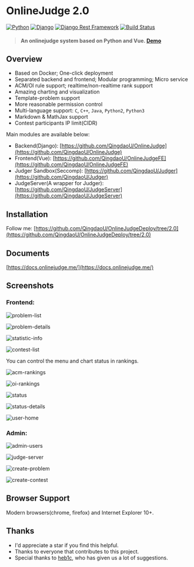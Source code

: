 # OnlineJudge 2.0

[![Python](https://img.shields.io/badge/python-3.6.2-blue.svg?style=flat-square)](https://www.python.org/downloads/release/python-362/)
[![Django](https://img.shields.io/badge/django-1.11.4-blue.svg?style=flat-square)](https://www.djangoproject.com/)
[![Django Rest Framework](https://img.shields.io/badge/django_rest_framework-3.4.0-blue.svg?style=flat-square)](http://www.django-rest-framework.org/)
[![Build Status](https://travis-ci.org/QingdaoU/OnlineJudge.svg?branch=master)](https://travis-ci.org/QingdaoU/OnlineJudge)

> #### An onlinejudge system based on Python and Vue. [Demo](https://qduoj.com)

## Overview

+ Based on Docker; One-click deployment
+ Separated backend and frontend; Modular programming; Micro service
+ ACM/OI rule support; realtime/non-realtime rank support
+ Amazing charting and visualization
+ Template-problem support
+ More reasonable permission control
+ Multi-language support: `C`, `C++`, `Java`, `Python2`, `Python3`
+ Markdown & MathJax support
+ Contest participants IP limit(CIDR)

Main modules are available below:

+ Backend(Django): [https://github.com/QingdaoU/OnlineJudge](https://github.com/QingdaoU/OnlineJudge)
+ Frontend(Vue): [https://github.com/QingdaoU/OnlineJudgeFE](https://github.com/QingdaoU/OnlineJudgeFE)
+ Judger Sandbox(Seccomp): [https://github.com/QingdaoU/Judger](https://github.com/QingdaoU/Judger)
+ JudgeServer(A wrapper for Judger): [https://github.com/QingdaoU/JudgeServer](https://github.com/QingdaoU/JudgeServer)

## Installation

Follow me:  [https://github.com/QingdaoU/OnlineJudgeDeploy/tree/2.0](https://github.com/QingdaoU/OnlineJudgeDeploy/tree/2.0)

## Documents

[https://docs.onlinejudge.me/](https://docs.onlinejudge.me/)

## Screenshots

### Frontend:

![problem-list](https://user-images.githubusercontent.com/20637881/33372506-402022e4-d539-11e7-8e64-6656f8ceb75a.png)

![problem-details](https://user-images.githubusercontent.com/20637881/33372507-4061a782-d539-11e7-8835-076ddae6b529.png)

![statistic-info](https://user-images.githubusercontent.com/20637881/33372508-40a0c6ce-d539-11e7-8d5e-024541b76750.png)

![contest-list](https://user-images.githubusercontent.com/20637881/33372509-40d880dc-d539-11e7-9eba-1f08dcb6b9a0.png)

You can control the menu and chart status in rankings.

![acm-rankings](https://user-images.githubusercontent.com/20637881/33372510-41117f68-d539-11e7-9947-70e60bad3cf2.png)

![oi-rankings](https://user-images.githubusercontent.com/20637881/33372511-41d406fa-d539-11e7-9947-7a2a088785b0.png)

![status](https://user-images.githubusercontent.com/20637881/33372512-420ba240-d539-11e7-8645-594cac4a0b78.png)

![status-details](https://user-images.githubusercontent.com/20637881/33365523-787bd0ea-d523-11e7-953f-dacbf7a506df.png)

![user-home](https://user-images.githubusercontent.com/20637881/33365521-7842d808-d523-11e7-84c1-2e2aa0079f32.png)

### Admin: 

![admin-users](https://user-images.githubusercontent.com/20637881/33372516-42c34fda-d539-11e7-9f4e-5109477f83be.png)

![judge-server](https://user-images.githubusercontent.com/20637881/33372517-42faef9e-d539-11e7-9f17-df9be3583900.png)

![create-problem](https://user-images.githubusercontent.com/20637881/33372513-42472162-d539-11e7-8659-5497bf52dbea.png)

![create-contest](https://user-images.githubusercontent.com/20637881/33372514-428ab922-d539-11e7-8f68-da55dedf3ad3.png)

## Browser Support

Modern browsers(chrome, firefox) and Internet Explorer 10+.

## Thanks

+ I'd appreciate a star if you find this helpful.
+ Thanks to everyone that contributes to this project.
+ Special thanks to [heb1c](https://github.com/hebicheng), who has given us a lot of suggestions.
